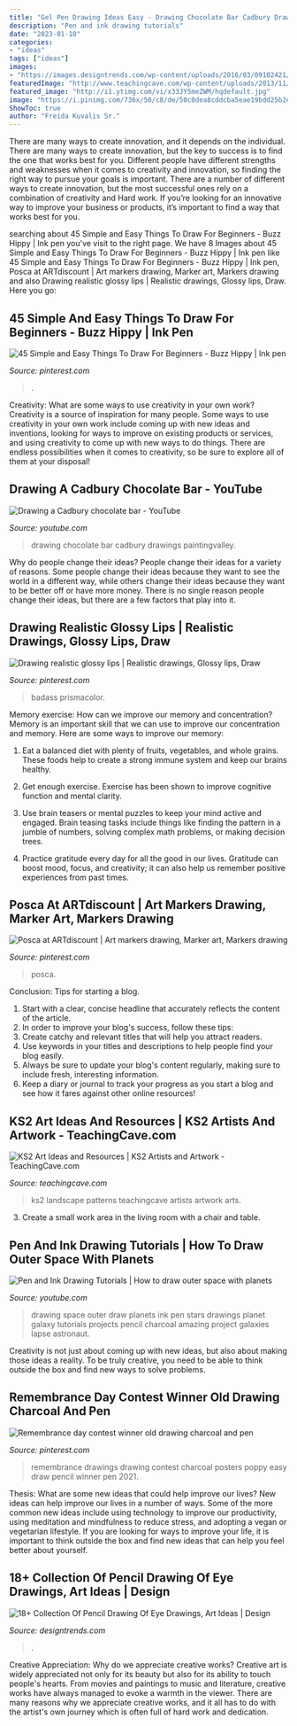 ```yaml
---
title: "Gel Pen Drawing Ideas Easy - Drawing Chocolate Bar Cadbury Drawings Paintingvalley"
description: "Pen and ink drawing tutorials"
date: "2023-01-10"
categories:
- "ideas"
tags: ["ideas"]
images:
- "https://images.designtrends.com/wp-content/uploads/2016/03/09102421/Cute-Eyes.jpg"
featuredImage: "http://www.teachingcave.com/wp-content/uploads/2013/11/Art-landscape.jpg"
featured_image: "http://i1.ytimg.com/vi/x33JY5meZWM/hqdefault.jpg"
image: "https://i.pinimg.com/736x/50/c8/de/50c8dea8cddcba5eae19bdd25b2eebbf--remembrance-day-nail-art.jpg"
ShowToc: true
author: "Freida Kuvalis Sr."
---
```



There are many ways to create innovation, and it depends on the individual.
There are many ways to create innovation, but the key to success is to find the one that works best for you. Different people have different strengths and weaknesses when it comes to creativity and innovation, so finding the right way to pursue your goals is important. There are a number of different ways to create innovation, but the most successful ones rely on a combination of creativity and Hard work. If you’re looking for an innovative way to improve your business or products, it’s important to find a way that works best for you.

	

		
searching about 45 Simple and Easy Things To Draw For Beginners - Buzz Hippy | Ink pen you've visit to the right page. We have 8 Images about 45 Simple and Easy Things To Draw For Beginners - Buzz Hippy | Ink pen like 45 Simple and Easy Things To Draw For Beginners - Buzz Hippy | Ink pen, Posca at ARTdiscount | Art markers drawing, Marker art, Markers drawing and also Drawing realistic glossy lips | Realistic drawings, Glossy lips, Draw. Here you go:
		
    
## 45 Simple And Easy Things To Draw For Beginners - Buzz Hippy | Ink Pen

<img loading=lazy src="https://i.pinimg.com/736x/55/1f/41/551f41a81b5ddcae9c584c1352f8bf50.jpg" onerror="this.onerror=null;this.src='https://tse3.mm.bing.net/th?id=OIP.0xETpSUDEx37hEksHx7_UwHaKf&amp;pid=15.1';" alt="45 Simple and Easy Things To Draw For Beginners - Buzz Hippy | Ink pen">

_Source: pinterest.com_

>. 

	

Creativity: What are some ways to use creativity in your own work?
Creativity is a source of inspiration for many people. Some ways to use creativity in your own work include coming up with new ideas and inventions, looking for ways to improve on existing products or services, and using creativity to come up with new ways to do things. There are endless possibilities when it comes to creativity, so be sure to explore all of them at your disposal!

    
## Drawing A Cadbury Chocolate Bar - YouTube

<img loading=lazy src="https://i.ytimg.com/vi/TblKkS0ZwxU/maxresdefault.jpg" onerror="this.onerror=null;this.src='https://tse1.mm.bing.net/th?id=OIP.vKk2TUPG-TRZWzF1M8RNcgHaEK&amp;pid=15.1';" alt="Drawing a Cadbury chocolate bar - YouTube">

_Source: youtube.com_

>drawing chocolate bar cadbury drawings paintingvalley. 

	

Why do people change their ideas?
People change their ideas for a variety of reasons. Some people change their ideas because they want to see the world in a different way, while others change their ideas because they want to be better off or have more money. There is no single reason people change their ideas, but there are a few factors that play into it.

    
## Drawing Realistic Glossy Lips | Realistic Drawings, Glossy Lips, Draw

<img loading=lazy src="https://i.pinimg.com/736x/1a/a4/40/1aa440a946416c1f3c760a26523c9ac4--how-to-draw-realistic-glossy-lips.jpg" onerror="this.onerror=null;this.src='https://tse4.mm.bing.net/th?id=OIP.cPL7eHkJfEr3OT3kfyGbawHaEJ&amp;pid=15.1';" alt="Drawing realistic glossy lips | Realistic drawings, Glossy lips, Draw">

_Source: pinterest.com_

>badass prismacolor. 

	

Memory exercise: How can we improve our memory and concentration?
Memory is an important skill that we can use to improve our concentration and memory. Here are some ways to improve our memory:
1. Eat a balanced diet with plenty of fruits, vegetables, and whole grains. These foods help to create a strong immune system and keep our brains healthy.

2. Get enough exercise. Exercise has been shown to improve cognitive function and mental clarity.

3. Use brain teasers or mental puzzles to keep your mind active and engaged. Brain teasing tasks include things like finding the pattern in a jumble of numbers, solving complex math problems, or making decision trees.

4. Practice gratitude every day for all the good in our lives. Gratitude can boost mood, focus, and creativity; it can also help us remember positive experiences from past times.

    
## Posca At ARTdiscount | Art Markers Drawing, Marker Art, Markers Drawing

<img loading=lazy src="https://i.pinimg.com/736x/d1/58/ff/d158ff6bc6d4c7e1c683ab868e32c442.jpg" onerror="this.onerror=null;this.src='https://tse2.mm.bing.net/th?id=OIP.5N4OcLyN1f2HxnL2cYeJ_gHaHK&amp;pid=15.1';" alt="Posca at ARTdiscount | Art markers drawing, Marker art, Markers drawing">

_Source: pinterest.com_

>posca. 

	

Conclusion: Tips for starting a blog.
1. Start with a clear, concise headline that accurately reflects the content of the article.
2. In order to improve your blog's success, follow these tips: 
3. Create catchy and relevant titles that will help you attract readers. 
4. Use keywords in your titles and descriptions to help people find your blog easily. 
5. Always be sure to update your blog's content regularly, making sure to include fresh, interesting information. 
6. Keep a diary or journal to track your progress as you start a blog and see how it fares against other online resources!

    
## KS2 Art Ideas And Resources | KS2 Artists And Artwork - TeachingCave.com

<img loading=lazy src="http://www.teachingcave.com/wp-content/uploads/2013/11/Art-landscape.jpg" onerror="this.onerror=null;this.src='https://tse1.mm.bing.net/th?id=OIP.7Ov8nWH42tUznv_AKFQeEgAAAA&amp;pid=15.1';" alt="KS2 Art Ideas and Resources | KS2 Artists and Artwork - TeachingCave.com">

_Source: teachingcave.com_

>ks2 landscape patterns teachingcave artists artwork arts. 

	

3. Create a small work area in the living room with a chair and table. 

    
## Pen And Ink Drawing Tutorials | How To Draw Outer Space With Planets

<img loading=lazy src="http://i1.ytimg.com/vi/x33JY5meZWM/hqdefault.jpg" onerror="this.onerror=null;this.src='https://tse4.mm.bing.net/th?id=OIP.Qta37k5NMh0VIuIBnsazFgHaFj&amp;pid=15.1';" alt="Pen and Ink Drawing Tutorials | How to draw outer space with planets">

_Source: youtube.com_

>drawing space outer draw planets ink pen stars drawings planet galaxy tutorials projects pencil charcoal amazing project galaxies lapse astronaut. 

	

Creativity is not just about coming up with new ideas, but also about making those ideas a reality. To be truly creative, you need to be able to think outside the box and find new ways to solve problems.

    
## Remembrance Day Contest Winner Old Drawing Charcoal And Pen

<img loading=lazy src="https://i.pinimg.com/736x/50/c8/de/50c8dea8cddcba5eae19bdd25b2eebbf--remembrance-day-nail-art.jpg" onerror="this.onerror=null;this.src='https://tse4.mm.bing.net/th?id=OIP.ntZoUw-Ik-Iyg1amq5qwcwHaHa&amp;pid=15.1';" alt="Remembrance day contest winner old drawing charcoal and pen">

_Source: pinterest.com_

>remembrance drawings drawing contest charcoal posters poppy easy draw pencil winner pen 2021. 

	

Thesis: What are some new ideas that could help improve our lives?
New ideas can help improve our lives in a number of ways. Some of the more common new ideas include using technology to improve our productivity, using meditation and mindfulness to reduce stress, and adopting a vegan or vegetarian lifestyle. If you are looking for ways to improve your life, it is important to think outside the box and find new ideas that can help you feel better about yourself.

    
## 18+ Collection Of Pencil Drawing Of Eye Drawings, Art Ideas | Design

<img loading=lazy src="https://images.designtrends.com/wp-content/uploads/2016/03/09102421/Cute-Eyes.jpg" onerror="this.onerror=null;this.src='https://tse1.mm.bing.net/th?id=OIP.ApLcwg4uwPocg7gvrcBZSgHaHa&amp;pid=15.1';" alt="18+ Collection Of Pencil Drawing Of Eye Drawings, Art Ideas | Design">

_Source: designtrends.com_

>. 

	

Creative Appreciation: Why do we appreciate creative works?
Creative art is widely appreciated not only for its beauty but also for its ability to touch people's hearts. From movies and paintings to music and literature, creative works have always managed to evoke a warmth in the viewer. There are many reasons why we appreciate creative works, and it all has to do with the artist's own journey which is often full of hard work and dedication.

